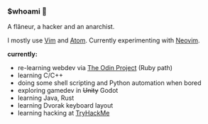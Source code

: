 ### $whoami :turtle:

A flâneur, a hacker and an anarchist.

I mostly use [Vim](https://www.vim.org/) and [Atom](https://atom.io/).
Currently experimenting with [Neovim](https://neovim.io/).

**currently:**
- re-learning webdev via [The Odin Project](https://theodinproject.com/) (Ruby path)
- learning C/C++
- doing some shell scripting and Python automation when bored
- exploring gamedev in ~~Unity~~ Godot
- learning Java, Rust
- learning Dvorak keyboard layout
- learning hacking at [TryHackMe](https://tryhackme.com)

<!--
[![Top Langs](https://github-readme-stats.vercel.app/api/top-langs/?username=docherak&hide=makefile,jupyter%20notebook&layout=compact)](https://github.com/anuraghazra/github-readme-stats)
-->
<!--
**docherak/docherak** is a ✨ _special_ ✨ repository because its `README.md` (this file) appears on your GitHub profile.

Here are some ideas to get you started:

- 🔭 I’m currently working on ...
- 🌱 I’m currently learning ...
- 👯 I’m looking to collaborate on ...
- 🤔 I’m looking for help with ...
- 💬 Ask me about ...
- 📫 How to reach me: ...
- 😄 Pronouns: ...
- ⚡ Fun fact: ...
-->
